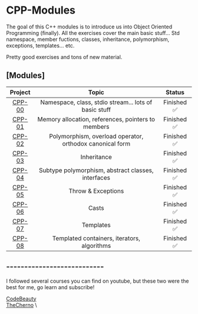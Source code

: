 # CPP-Modules

The goal of this C++ modules is to introduce us into Object Oriented Programming (finally).
All the exercises cover the main basic stuff... Std namespace, member fuctions, classes, inheritance, polymorphism, exceptions, templates... etc.

Pretty good exercises and tons of new material.

## [Modules]

|     Project		| Topic | Status | 
|:----------------:|:--------:|:-----:|
|[CPP-00](https://github.com/durantecode/CPP-00)|Namespace, class, stdio stream... lots of basic stuff       | Finished ✅ |
|[CPP-01](https://github.com/durantecode/CPP-01)|Memory allocation, references, pointers to members | Finished ✅ |
|[CPP-02](https://github.com/durantecode/CPP-02)|Polymorphism, overload operator, orthodox canonical form    | Finished ✅ |
|[CPP-03](https://github.com/durantecode/CPP-03)|Inheritance     | Finished ✅ |
|[CPP-04](https://github.com/durantecode/CPP-04)|Subtype polymorphism, abstract classes, interfaces | Finished ✅ |
|[CPP-05](https://github.com/durantecode/CPP-05)|Throw & Exceptions | Finished ✅ |
|[CPP-06](https://github.com/durantecode/CPP-06)|Casts | Finished ✅ |
|[CPP-07](https://github.com/durantecode/CPP-07)|Templates | Finished ✅ |
|[CPP-08](https://github.com/durantecode/CPP-08)|Templated containers, iterators, algorithms | Finished ✅ |

## ---------------------------

I followed several courses you can find on youtube, but these two were the best for me, go learn and subscribe!

[CodeBeauty](https://youtu.be/iVLQeWbgbXs) \
[TheCherno](https://youtu.be/18c3MTX0PK0) \

